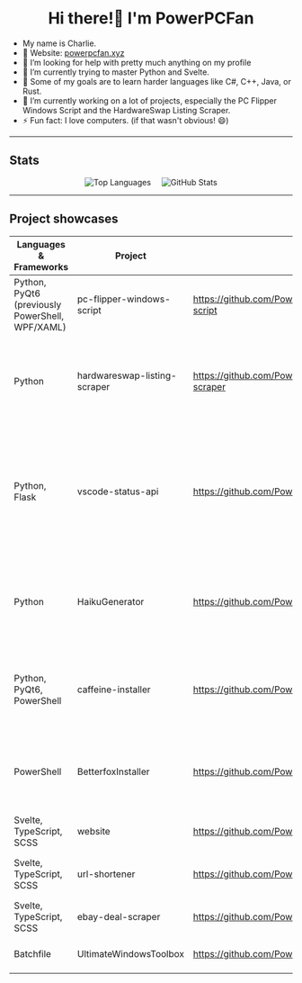 <h1 align="center">Hi there!👋 I'm PowerPCFan</h1>

- My name is Charlie.
- 🛜 Website: [powerpcfan.xyz](https://www.powerpcfan.xyz)
- 🤔 I’m looking for help with pretty much anything on my profile
- 🌱 I’m currently trying to master Python and Svelte.
- 🌱 Some of my goals are to learn harder languages like C#, C++, Java, or Rust.
- 🔭 I’m currently working on a lot of projects, especially the PC Flipper Windows Script and the HardwareSwap Listing Scraper.
- ⚡ Fun fact: I love computers. (if that wasn't obvious! 😄)

<!--
![PowerPCFan's Top Languages](https://github-readme-stats.vercel.app/api/top-langs?username=PowerPCFan&show_icons=true&locale=en&langs_count=8&exclude_repo=DeviceGalaxy,goober,AnyBox,Wiki,SteavenToolBoxFork&hide=html)

![PowerPCFan's GitHub Stats](https://github-readme-stats.vercel.app/api?username=PowerPCFan&show_icons=true&locale=en)
-->

---

## Stats

<div style="display: flex; justify-content: center; align-items: center; gap: 1.2rem;">
  <img src="https://github-readme-stats.vercel.app/api/top-langs?username=PowerPCFan&layout=compact&theme=gruvbox&size_weight=0.75&count_weight=0.25&show_icons=true&locale=en&langs_count=8&exclude_repo=DeviceGalaxy,goober,AnyBox,Wiki,SteavenToolBoxFork&hide=html" alt="Top Languages" />
  <img src="https://github-readme-stats.vercel.app/api?username=PowerPCFan&theme=gruvbox&show_icons=true&locale=en" alt="GitHub Stats" style="display: block; margin: auto 0;" />
</div>

---

## Project showcases

| Languages & Frameworks                          | Project                      | Repository                                                 | Short description                                                                                                                       |
| ----------------------------------------------- | ---------------------------- | ---------------------------------------------------------- | --------------------------------------------------------------------------------------------------------------------------------------- |
| Python, PyQt6 (previously PowerShell, WPF/XAML) | pc-flipper-windows-script    | https://github.com/PowerPCFan/pc-flipper-windows-script    | Script for automating the process of setting up a Windows install                                                                       |
| Python                                          | hardwareswap-listing-scraper | https://github.com/PowerPCFan/hardwareswap-listing-scraper | Script to monitor r/hardwareswap and alert the user when listings match specified criteria                                              |
| Python, Flask                                   | vscode-status-api            | https://github.com/PowerPCFan/vscode-status-api            | Companion API for my vscode-status-extension, allows you to store and retrieve your VSCode status in a database using API endpoints     |
| Python                                          | HaikuGenerator               | https://github.com/PowerPCFan/HaikuGenerator               | A user-friendly and simple script that generates haikus using Markov models created from JSON datasets                                  |
| Python, PyQt6, PowerShell                       | caffeine-installer           | https://github.com/PowerPCFan/caffeine-installer           | Script to install [Caffeine](https://zhornsoftware.co.uk/caffeine), a tool by Zhorn Software to prevent your PC from going to sleep     |
| PowerShell                                      | BetterfoxInstaller           | https://github.com/PowerPCFan/BetterfoxInstaller           | Script to install [Betterfox](https://github.com/yokoffing/Betterfox), a custom user.js file for Firefox to enhance speed, privacy, etc |
| Svelte, TypeScript, SCSS                        | website                      | https://github.com/PowerPCFan/website                      | My personal website: [powerpcfan.xyz](https://www.powerpcfan.xyz)                                                                       |
| Svelte, TypeScript, SCSS                        | url-shortener                | https://github.com/PowerPCFan/url-shortener                | A modern, fast URL shortener hosted at [blinkl.ink](https://blinkl.ink)                                                                 |
| Svelte, TypeScript, SCSS                        | ebay-deal-scraper            | https://github.com/PowerPCFan/ebay-deal-scraper            | An alternative frontend for eBay                                                                                                        |
| Batchfile                                       | UltimateWindowsToolbox       | https://github.com/PowerPCFan/UltimateWindowsToolbox       | A collection of tools for Windows                                                                                                       |
